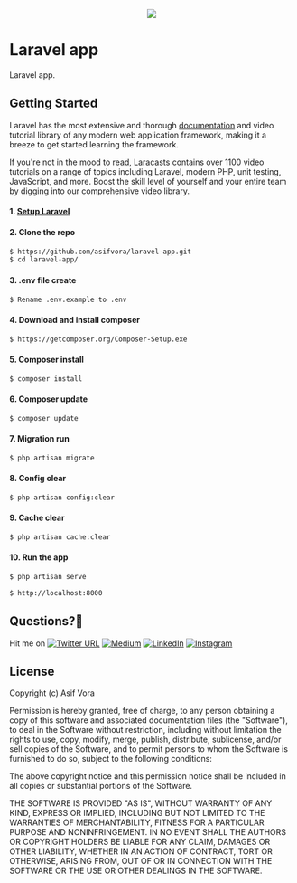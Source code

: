 <p align="center"><img src="https://laravel.com/assets/img/components/logo-laravel.svg"></p>

# Laravel app
Laravel app.

## Getting Started

Laravel has the most extensive and thorough [documentation](https://laravel.com/docs) and video tutorial library of any modern web application framework, making it a breeze to get started learning the framework.

If you're not in the mood to read, [Laracasts](https://laracasts.com) contains over 1100 video tutorials on a range of topics including Laravel, modern PHP, unit testing, JavaScript, and more. Boost the skill level of yourself and your entire team by digging into our comprehensive video library.


#### 1. [Setup Laravel](https://laravel.com/docs/5.7/installation)

#### 2. Clone the repo

```sh
$ https://github.com/asifvora/laravel-app.git
$ cd laravel-app/
```

#### 3. .env file create

```sh
$ Rename .env.example to .env
```

#### 4. Download and install composer

```sh
$ https://getcomposer.org/Composer-Setup.exe
```

#### 5. Composer install

```sh
$ composer install
```

#### 6. Composer update

```sh
$ composer update
```

#### 7. Migration run

```sh
$ php artisan migrate
```

#### 8. Config clear

```sh
$ php artisan config:clear
```

#### 9. Cache clear

```sh
$ php artisan cache:clear
```

#### 10. Run the app

```sh
$ php artisan serve
```

```sh
$ http://localhost:8000
```

## Questions?🤔 
  
Hit me on [![Twitter URL](https://img.shields.io/twitter/url/http/shields.io.svg?style=social)](https://twitter.com/007_dark_shadow)
[![Medium](https://img.shields.io/badge/Medium-asifvora-brightgreen.svg)](https://medium.com/@asifvora)
[![LinkedIn](https://img.shields.io/badge/LinkedIn-asifvora-blue.svg)](https://www.linkedin.com/in/asif-vora/) 
[![Instagram](https://img.shields.io/badge/Instagram-Asif%20Vora-green.svg)](https://www.instagram.com/007_dark_shadow/) 


## License

Copyright (c) Asif Vora

Permission is hereby granted, free of charge, to any person obtaining a copy
of this software and associated documentation files (the "Software"), to deal
in the Software without restriction, including without limitation the rights
to use, copy, modify, merge, publish, distribute, sublicense, and/or sell
copies of the Software, and to permit persons to whom the Software is
furnished to do so, subject to the following conditions:

The above copyright notice and this permission notice shall be included in all
copies or substantial portions of the Software.

THE SOFTWARE IS PROVIDED "AS IS", WITHOUT WARRANTY OF ANY KIND, EXPRESS OR
IMPLIED, INCLUDING BUT NOT LIMITED TO THE WARRANTIES OF MERCHANTABILITY,
FITNESS FOR A PARTICULAR PURPOSE AND NONINFRINGEMENT. IN NO EVENT SHALL THE
AUTHORS OR COPYRIGHT HOLDERS BE LIABLE FOR ANY CLAIM, DAMAGES OR OTHER
LIABILITY, WHETHER IN AN ACTION OF CONTRACT, TORT OR OTHERWISE, ARISING FROM,
OUT OF OR IN CONNECTION WITH THE SOFTWARE OR THE USE OR OTHER DEALINGS IN THE
SOFTWARE.
